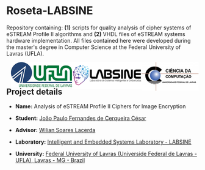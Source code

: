 # Roseta-LABSINE
  
Repository containing: **(1)** scripts for quality analysis of cipher systems of eSTREAM Profile II algorithms and **(2)** VHDL files of eSTREAM systems hardware implementation. All files contained here were developed during the master's degree in Computer Science at the Federal University of Lavras (UFLA).
  
<img align="right" width="150" height="75" src="./logoDCC.jpg">  <img align="right" width="182" height="70" src="./logoLABSINE.png"><img align="right"  width="160" height="65" src="./logoUFLA.jpg">

## Project details

* **Name:** Analysis of eSTREAM Profile II Ciphers for Image Encryption

* **Student:** [João Paulo Fernandes de Cerqueira César](https://www.researchgate.net/profile/Joao_Paulo_Fernandes_De_Cerqueira_Cesar)

* **Advisor:** [Wilian Soares Lacerda](https://www.researchgate.net/profile/Wilian_Lacerda)

* **Laboratory:** [Intelligent and Embedded Systems Laboratory - LABSINE](https://www.linkedin.com/company/labsine)

* **University:** [Federal University of Lavras (Universide Federal de Lavras - UFLA), Lavras - MG - Brazil](http://www.ufla.br)





